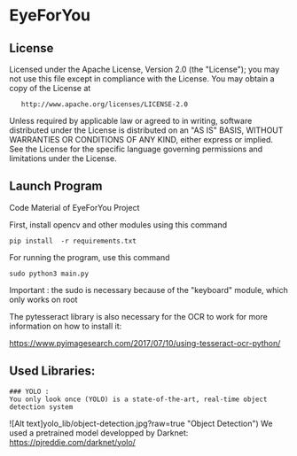 # EyeForYou

   
   ## License
   
   Licensed under the Apache License, Version 2.0 (the "License");
   you may not use this file except in compliance with the License.
   You may obtain a copy of the License at

       http://www.apache.org/licenses/LICENSE-2.0

   Unless required by applicable law or agreed to in writing, software
   distributed under the License is distributed on an "AS IS" BASIS,
   WITHOUT WARRANTIES OR CONDITIONS OF ANY KIND, either express or implied.
   See the License for the specific language governing permissions and
   limitations under the License.
   
   

   ## Launch Program
   
Code Material of EyeForYou Project

First, install opencv and other modules using this command 

`pip install  -r requirements.txt`

For running the program, use this command

`sudo python3 main.py`

Important : the sudo is necessary because of the "keyboard" module, which 
only works on root

The pytesseract library is also necessary for the OCR to work for more information on how to install it:   

   https://www.pyimagesearch.com/2017/07/10/using-tesseract-ocr-python/
  
   ## Used Libraries:
    ### YOLO :
    You only look once (YOLO) is a state-of-the-art, real-time object detection system
   ![Alt text]yolo_lib/object-detection.jpg?raw=true "Object Detection")
   We used a pretrained model developped by Darknet:
         https://pjreddie.com/darknet/yolo/
